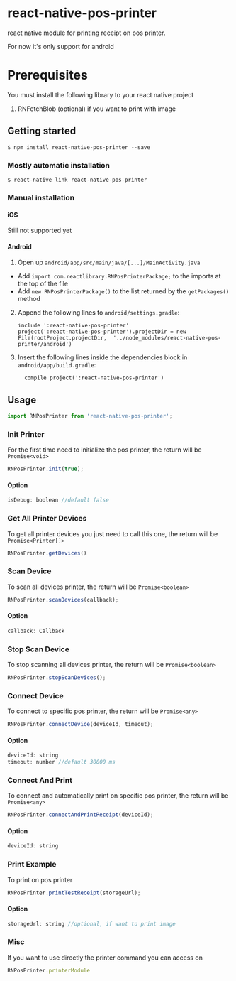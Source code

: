 
# react-native-pos-printer

react native module for printing receipt on pos printer.

For now it's only support for android

# Prerequisites
You must install the following library to your react native project

1. RNFetchBlob (optional) if you want to print with image

## Getting started

`$ npm install react-native-pos-printer --save`

### Mostly automatic installation

`$ react-native link react-native-pos-printer`

### Manual installation

#### iOS

Still not supported yet

#### Android

1. Open up `android/app/src/main/java/[...]/MainActivity.java`
  - Add `import com.reactlibrary.RNPosPrinterPackage;` to the imports at the top of the file
  - Add `new RNPosPrinterPackage()` to the list returned by the `getPackages()` method
2. Append the following lines to `android/settings.gradle`:
  	```
  	include ':react-native-pos-printer'
  	project(':react-native-pos-printer').projectDir = new File(rootProject.projectDir, 	'../node_modules/react-native-pos-printer/android')
  	```
3. Insert the following lines inside the dependencies block in `android/app/build.gradle`:
  	```
      compile project(':react-native-pos-printer')
  	```

## Usage
```javascript
import RNPosPrinter from 'react-native-pos-printer';
```

### Init Printer
For the first time need to initialize the pos printer, the return will be `Promise<void>`
```javascript
RNPosPrinter.init(true);
```
#### Option
```javascript
isDebug: boolean //default false
```



### Get All Printer Devices
To get all printer devices you just need to call this one, the return will be `Promise<Printer[]>`
```javascript
RNPosPrinter.getDevices()
```


### Scan Device
To scan all devices printer, the return will be `Promise<boolean>`
```javascript
RNPosPrinter.scanDevices(callback);
```
#### Option
```javascript
callback: Callback
```



### Stop Scan Device
To stop scanning all devices printer, the return will be `Promise<boolean>`
```javascript
RNPosPrinter.stopScanDevices();
```



### Connect Device
To connect to specific pos printer, the return will be `Promise<any>`
```javascript
RNPosPrinter.connectDevice(deviceId, timeout);
```
#### Option
```javascript
deviceId: string
timeout: number //default 30000 ms
```



### Connect And Print
To connect and automatically print on specific pos printer, the return will be `Promise<any>`
```javascript
RNPosPrinter.connectAndPrintReceipt(deviceId);
```
#### Option
```javascript
deviceId: string
```



### Print Example
To print on pos printer
```javascript
RNPosPrinter.printTestReceipt(storageUrl);
```
#### Option
```javascript
storageUrl: string //optional, if want to print image
```



### Misc
If you want to use directly the printer command you can access on 
```javascript
RNPosPrinter.printerModule
```